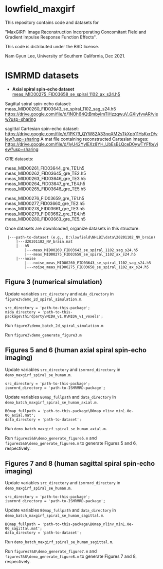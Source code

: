 # lowfield_maxgirf

This repository contains code and datasets for

"MaxGIRF: Image Reconstruction Incorporating Concomitant
Field and Gradient Impulse Response Function Effects".

This code is distributed under the BSD license.

Nam Gyun Lee, University of Southern California, Dec 2021.

# ISMRMD datasets

* **Axial spiral spin-echo dataset**
[meas_MID00275_FID03658_se_spiral_1102_ax_s24.h5](https://drive.google.com/file/d/1M5bMNL2bWOsEqaKKpHBPQLHVSesq-Lx2/view?usp=sharing)

Sagittal spiral spin-echo dataset: 
meas_MID00260_FID03643_se_spiral_1102_sag_s24.h5
https://drive.google.com/file/d/1NOh64QtBmbyImTiHzzqwuV_GXiyfvvAR/view?usp=sharing

sagittal Cartesian spin-echo dataset: https://drive.google.com/file/d/1PK79_QYW82A33nqXM2sTkXpb11HsKxrD/view?usp=sharing
A mat file containing reconstructed Cartesian images: https://drive.google.com/file/d/1yU42YylEXz8YH_UbEsBLQceD0ywTYFfb/view?usp=sharing

GRE datasets:

meas_MID00261_FID03644_gre_TE1.h5
meas_MID00262_FID03645_gre_TE2.h5
meas_MID00263_FID03646_gre_TE3.h5
meas_MID00264_FID03647_gre_TE4.h5
meas_MID00265_FID03648_gre_TE5.h5


meas_MID00276_FID03659_gre_TE1.h5
meas_MID00277_FID03660_gre_TE2.h5
meas_MID00278_FID03661_gre_TE3.h5
meas_MID00279_FID03662_gre_TE4.h5
meas_MID00280_FID03663_gre_TE5.h5


Once datasets are downloaded, organize datasets in this structure:
 
     |---path-to-dataset (e.g., D:\lowfield\NHLBI\data\20201102_NV_brain)
         |---d20201102_NV_brain.mat
         |---h5
             |---meas_MID00260_FID03643_se_spiral_1102_sag_s24.h5
             |---meas_MID00275_FID03658_se_spiral_1102_ax_s24.h5
         |---noise
             |---noise_meas_MID00260_FID03643_se_spiral_1102_sag_s24.h5
             |---noise_meas_MID00275_FID03658_se_spiral_1102_ax_s24.h5
 

## Figure 3 (numerical simulation)

Update variables `src_directory` and `mida_directory` in `figure3\demo_2d_spiral_simulation.m`.

    src_directory = 'path-to-this-package';
    mida_directory = 'path-to-this-package\thirdparty\MIDA_v1.0\MIDA_v1_voxels';
 
Run `figure3\demo_batch_2d_spiral_simulation.m`

Run `figure3\demo_generate_figure3.m`
 
## Figures 5 and 6 (human axial spiral spin-echo imaging)

Update variables `src_directory` and `ismrmrd_directory` in `demo_maxgirf_spiral_se_human.m`.

    src_directory = 'path-to-this-package';
    ismrmrd_directory = 'path-to-ISMRMRD-package';

Update variables `B0map_fullpath` and `data_directory` in `demo_batch_maxgirf_spiral_se_human_axial.m`.

    B0map_fullpath = 'path-to-this-package\B0map_nlinv_min1.0e-06_axial.mat';
    data_directory = 'path-to-dataset';

Run `demo_batch_maxgirf_spiral_se_human_axial.m`.

Run `figures5&6\demo_generate_figure5.m` and `figures5&6\demo_generate_figure6.m` to generate Figures 5 and 6, respectively.

## Figures 7 and 8 (human sagittal spiral spin-echo imaging)

Update variables `src_directory` and `ismrmrd_directory` in `demo_maxgirf_spiral_se_human.m`.

    src_directory = 'path-to-this-package';
    ismrmrd_directory = 'path-to-ISMRMRD-package';

Update variables `B0map_fullpath` and `data_directory` in `demo_batch_maxgirf_spiral_se_human_sagittal.m`.

    B0map_fullpath = 'path-to-this-package\B0map_nlinv_min1.0e-06_sagittal.mat';
    data_directory = 'path-to-dataset';

Run `demo_batch_maxgirf_spiral_se_human_sagittal.m`.

Run `figures7&8\demo_generate_figure7.m` and `figures7&8\demo_generate_figure8.m` to generate Figures 7 and 8, respectively.
